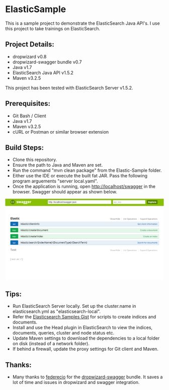 ElasticSample
=============

This is a sample project to demonstrate the ElasticSearch Java API's. I use this project to take 
trainings on ElasticSearch.

Project Details:
----------------
- dropwizard v0.8
- dropwizard-swagger bundle v0.7
- Java v1.7
- ElasticSearch Java API v1.5.2
- Maven v3.2.5

This project has been tested with ElasticSearch Server v1.5.2.

Prerequisites:
--------------
- Git Bash / Client
- Java v1.7
- Maven v3.2.5 
- cURL or Postman or similar browser extension

Build Steps: 
------------
- Clone this repository.
- Ensure the path to Java and Maven are set.
- Run the command "mvn clean package" from the Elastic-Sample folder.
- Either use the IDE or execute the built fat JAR. Pass the following program arguements "server local.yaml".
- Once the application is running, open [http://localhost/swagger](http://localhost/swagger) in the browser. Swagger
should appear as shown below.

![Swagger](/Elastic-Sample/swagger.png?raw=true "Swagger") 


Tips:
-----
- Run ElasticSearch Server locally. Set up the cluster.name in elasticsearch.yml as "elasticsearch-local".
- Refer the [Elasticsearch Samples Gist](https://gist.github.com/rajanm/3fdbc7999f0120ce5e87) for scripts
to create indices and documents.
- Install and use the Head plugin in ElasticSearch to view the indices, documents, queries, cluster and node status etc.
- Update Maven settings to download the dependencies to a local folder on disk (instead of a network folder).
- If behind a firewall, update the proxy settings for Git client and Maven.

Thanks:
-------
- Many thanks to [federecio](https://github.com/federecio) for the [dropwizard-swagger](https://github.com/federecio/dropwizard-swagger) 
bundle. It saves a lot of time and issues in dropwizard and swagger integration.
